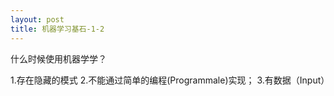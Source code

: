 ```yaml
---
layout: post
title: 机器学习基石-1-2
---
```

什么时候使用机器学学？

1.存在隐藏的模式
2.不能通过简单的编程(Programmale)实现；
3.有数据（Input）

